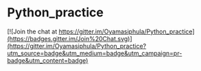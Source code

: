 # Python_practice

[![Join the chat at https://gitter.im/Oyamasiphula/Python_practice](https://badges.gitter.im/Join%20Chat.svg)](https://gitter.im/Oyamasiphula/Python_practice?utm_source=badge&utm_medium=badge&utm_campaign=pr-badge&utm_content=badge)
